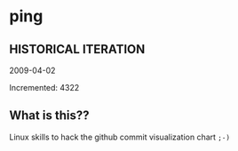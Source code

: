 # ping

## HISTORICAL ITERATION
2009-04-02

Incremented: 4322

## What is this?? 
Linux skills to hack the github commit visualization chart `;-)`
